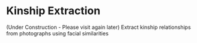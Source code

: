 # Kinship Extraction
(Under Construction - Please visit again later)
Extract kinship relationships from photographs using facial similarities
